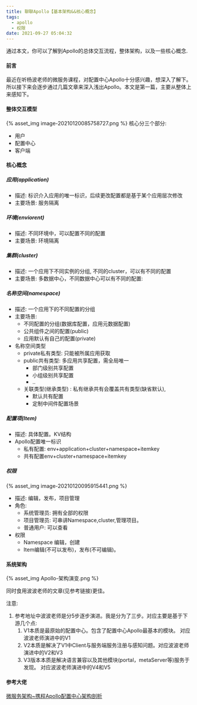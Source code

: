 ```yaml
---
title: 聊聊Apollo【基本架构&&核心概念】
tags:
  - apollo
  - 权限
date: 2021-09-27 05:04:32
---
```



通过本文，你可以了解到Apollo的总体交互流程，整体架构，以及一些核心概念.

<!-- more -->
#### 前言
最近在听杨波老师的微服务课程，对配置中心Apollo十分感兴趣，想深入了解下。所以接下来会逐步通过几篇文章来深入浅出Apollo。本文是第一篇，主要从整体上来感知下。

#### 整体交互模型

<!-- ![image-20210120085758727](apollo-1/image-20210120085758727.png) -->
{% asset_img image-20210120085758727.png %}
核心分三个部分:
- 用户
- 配置中心
- 客户端

#### 核心概念

##### 应用(application)
- 描述: 标识介入应用的唯一标识，后续更改配置都是基于某个应用层次修改
- 主要场景: 服务隔离
##### 环境(enviorent)
- 描述: 不同环境中，可以配置不同的配置
- 主要场景: 环境隔离
##### 集群(cluster)
- 描述: 一个应用下不同实例的分组, 不同的cluster，可以有不同的配置
- 主要场景:  多数据中心，不同数据中心可以有不同的配置:
##### 名称空间(namespace)
- 描述: 一个应用下的不同配置的分组
- 主要场景: 
	- 不同配置的分组(数据库配置，应用元数据配置)
	- 公共组件之间的配置(public)
	- 应用默认有自己的配置(private)
- 名称空间类型
	- private私有类型: 只能被所属应用获取
	- public共有类型:  多应用共享配置，需全局唯一
		- 部门级别共享配置 
		- 小组级别共享配置
		- ..
	- 关联类型(继承类型) : 私有继承共有会覆盖共有类型(缺省默认), 
		- 默认共有配置
		- 定制中间件配置场景
##### 配置项(Item)
- 描述: 具体配置。KV结构
- Apollo配置唯一标识
	- 私有配置: env+application+cluster+namespace+itemkey
	- 共有配置env+cluster+namespace+itemkey 
##### 权限
  <!-- ![image-20210120095915441](apollo-1/image-20210120095915441.png) -->
  {% asset_img image-20210120095915441.png %}
- 描述: 编辑，发布，项目管理
- 角色:
	- 系统管理员: 拥有全部的权限
	- 项目管理员: 可串讲Namespace,cluster,管理项目。
	- 普通用户: 可以查看
- 权限
	- Namespace 编辑，创建
	- Item编辑(不可以发布)，发布(不可编辑)。  

#### 系统架构

<!-- ![Apollo-架构演变](apollo-1/Apollo-架构演变.png) -->
{% asset_img Apollo-架构演变.png %}

同时食用波波老师的文章(见参考链接)更佳。

注意:
1. 参考地址中波波老师是分5步逐步演进。我是分为了三步。对应主要是基于下游几个点:
	1. V1本质是最原始的配置中心。包含了配置中心Apollo最基本的模块。 对应波波老师演进中的V1
	2. V2本质是解决了V1中Client与服务端服务注册与感知问题。对应波波老师演进中的V2和V3
	3. V3版本本质是解决语言兼容以及其他模块(portal，metaServer等)服务于发现。 对应波波老师演进中的V4和V5

#### 参考大佬
[微服务架构~携程Apollo配置中心架构剖析](https://mp.weixin.qq.com/s/-hUaQPzfsl9Lm3IqQW3VDQ)

